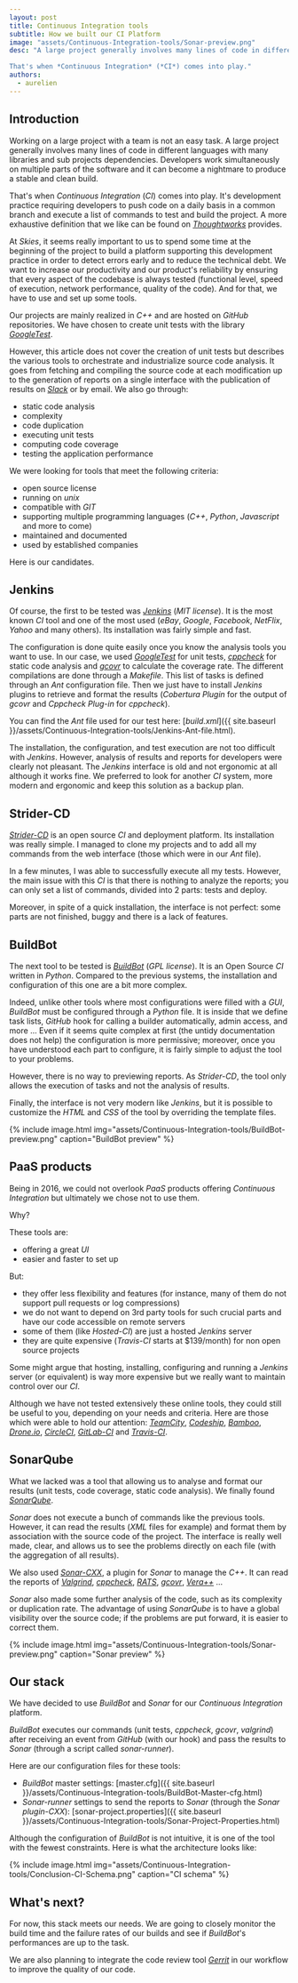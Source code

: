 ```yaml
---
layout: post
title: Continuous Integration tools
subtitle: How we built our CI Platform
image: "assets/Continuous-Integration-tools/Sonar-preview.png"
desc: "A large project generally involves many lines of code in different languages with many libraries and sub projects dependencies. Developers work simultaneously on multiple parts of the software and it can become a nightmare to produce a stable and clean build.

That's when *Continuous Integration* (*CI*) comes into play."
authors:
  - aurelien
---
```


## Introduction

Working on a large project with a team is not an easy task. A large project generally involves many lines of code in different languages with many libraries and sub projects dependencies. Developers work simultaneously on multiple parts of the software and it can become a nightmare to produce a stable and clean build.

That's when *Continuous Integration* (*CI*) comes into play. It's development practice requiring developers to push code on a daily basis in a common branch and execute a list of commands to test and build the project. A more exhaustive definition that we like can be found on [*Thoughtworks*](https://www.thoughtworks.com/continuous-integration) provides.

At *Skies*, it seems really important to us to spend some time at the beginning of the project to build a platform supporting this development practice in order to detect errors early and to reduce the technical debt. We want to increase our productivity and our product's reliability by ensuring that every aspect of the codebase is always tested (functional level, speed of execution, network performance, quality of the code). And for that, we have to use and set up some tools.

Our projects are mainly realized in *C++* and are hosted on *GitHub* repositories. We have chosen to create unit tests with the library [*GoogleTest*](https://github.com/google/googletest).

However, this article does not cover the creation of unit tests but describes the various tools to orchestrate and industrialize source code analysis. It goes from fetching and compiling the source code at each modification up to the generation of reports on a single interface with the publication of results on [*Slack*](https://slack.com) or by email.
We also go through:

- static code analysis
- complexity
- code duplication
- executing unit tests
- computing code coverage
- testing the application performance

We were looking for tools that meet the following criteria:

- open source license
- running on *unix*
- compatible with *GIT*
- supporting multiple programming languages (*C++*, *Python*, *Javascript* and more to come)
- maintained and documented
- used by established companies

Here is our candidates.

## Jenkins

Of course, the first to be tested was [*Jenkins*](https://jenkins-ci.org) (*MIT license*). It is the most known *CI* tool and one of the most used (*eBay*, *Google*, *Facebook*, *NetFlix*, *Yahoo* and many others). Its installation was fairly simple and fast.

The configuration is done quite easily once you know the analysis tools you want to use. In our case, we used [*GoogleTest*](https://github.com/google/googletest) for unit tests, [*cppcheck*](http://cppcheck.sourceforge.net) for static code analysis and [*gcovr*](http://gcovr.com) to calculate the coverage rate. The different compilations are done through a *Makefile*. This list of tasks is defined through an *Ant* configuration file. Then we just have to install *Jenkins* plugins to retrieve and format the results (*Cobertura Plugin* for the output of *gcovr* and *Cppcheck Plug-in* for *cppcheck*).

You can find the *Ant* file used for our test here: [*build.xml*]({{ site.baseurl }}/assets/Continuous-Integration-tools/Jenkins-Ant-file.html).

The installation, the configuration, and test execution are not too difficult with *Jenkins*. However, analysis of results and reports for developers were clearly not pleasant. The *Jenkins* interface is old and not ergonomic at all although it works fine. We preferred to look for another *CI* system, more modern and ergonomic and keep this solution as a backup plan.

## Strider-CD

[*Strider-CD*](http://stridercd.com) is an open source *CI* and deployment platform. Its installation was really simple. I managed to clone my projects and to add all my commands from the web interface (those which were in our *Ant* file).

In a few minutes, I was able to successfully execute all my tests. However, the main issue with this *CI* is that there is nothing to analyze the reports; you can only set a list of commands, divided into 2 parts: tests and deploy.

Moreover, in spite of a quick installation, the interface is not perfect: some parts are not finished, buggy and there is a lack of features.

## BuildBot

The next tool to be tested is [*BuildBot*](http://buildbot.net) (*GPL license*). It is an Open Source *CI* written in *Python*. Compared to the previous systems, the installation and configuration of this one are a bit more complex.

Indeed, unlike other tools where most configurations were filled with a *GUI*, *BuildBot* must be configured through a *Python* file. It is inside that we define task lists, *GitHub* hook for calling a builder automatically, admin access, and more ... Even if it seems quite complex at first (the untidy documentation does not help) the configuration is more permissive; moreover, once you have understood each part to configure, it is fairly simple to adjust the tool to your problems.

However, there is no way to previewing reports. As *Strider-CD*, the tool only allows the execution of tasks and not the analysis of results.

Finally, the interface is not very modern like *Jenkins*, but it is possible to customize the *HTML* and *CSS* of the tool by overriding the template files.

{% include image.html img="assets/Continuous-Integration-tools/BuildBot-preview.png" caption="BuildBot preview" %}

## PaaS products

Being in 2016, we could not overlook *PaaS* products offering *Continuous Integration* but ultimately we chose not to use them.

Why?

These tools are:

 - offering a great *UI*
 - easier and faster to set up

But:

- they offer less flexibility and features (for instance, many of them do not support pull requests or log compressions)
- we do not want to depend on 3rd party tools for such crucial parts and have our code accessible on remote servers
- some of them (like *Hosted-CI*) are just a hosted *Jenkins* server
- they are quite expensive (*Travis-CI* starts at $139/month) for non open source projects

Some might argue that hosting, installing, configuring and running a *Jenkins* server (or equivalent) is way more expensive but we really want to maintain control over our *CI*.

Although we have not tested extensively these online tools, they could still be useful to you, depending on your needs and criteria. Here are those which were able to hold our attention: [*TeamCity*](https://www.jetbrains.com/teamcity/), [*Codeship*](https://codeship.com/), [*Bamboo*](https://www.atlassian.com/software/bamboo/), [*Drone.io*](https://drone.io), [*CircleCI*](https://circleci.com), [*GitLab-CI*](https://about.gitlab.com/gitlab-ci/) and [*Travis-CI*](https://travis-ci.com).

## SonarQube

What we lacked was a tool that allowing us to analyse and format our results (unit tests, code coverage, static code analysis). We finally found [*SonarQube*](http://www.sonarqube.org/).

*Sonar* does not execute a bunch of commands like the previous tools. However, it can read the results (*XML* files for example) and format them by association with the source code of the project. The interface is really well made, clear, and allows us to see the problems directly on each file (with the aggregation of all results).

We also used [*Sonar-CXX*](https://github.com/SonarOpenCommunity/sonar-cxx), a plugin for *Sonar* to manage the *C++*. It can read the reports of [*Valgrind*](http://valgrind.org), [*cppcheck*](http://cppcheck.sourceforge.net), [*RATS*](https://code.google.com/p/rough-auditing-tool-for-security/), [*gcovr*](http://gcovr.com), [*Vera++*](https://bitbucket.org/verateam/vera/overview) ...

*Sonar* also made some further analysis of the code, such as its complexity or duplication rate. The advantage of using *SonarQube* is to have a global visibility over the source code; if the problems are put forward, it is easier to correct them.

{% include image.html img="assets/Continuous-Integration-tools/Sonar-preview.png" caption="Sonar preview" %}

## Our stack

We have decided to use *BuildBot* and *Sonar* for our *Continuous Integration* platform.

*BuildBot* executes our commands (unit tests, *cppcheck*, *gcovr*, *valgrind*) after receiving an event from *GitHub* (with our hook) and pass the results to *Sonar* (through a script called *sonar-runner*).

Here are our configuration files for these tools:

- *BuildBot* master settings: [master.cfg]({{ site.baseurl }}/assets/Continuous-Integration-tools/BuildBot-Master-cfg.html)
- *Sonar-runner* settings to send the reports to *Sonar* (through the *Sonar plugin-CXX*): [sonar-project.properties]({{ site.baseurl }}/assets/Continuous-Integration-tools/Sonar-Project-Properties.html)

Although the configuration of *BuildBot* is not intuitive, it is one of the tool with the fewest constraints. Here is what the architecture looks like:

{% include image.html img="assets/Continuous-Integration-tools/Conclusion-CI-Schema.png" caption="CI schema" %}

## What's next?

For now, this stack meets our needs. We are going to closely monitor the build time and the failure rates of our builds and see if *BuildBot*'s performances are up to the task.

We are also planning to integrate the code review tool [*Gerrit*](http://www.gerritcodereview.com) in our workflow to improve the quality of our code.
